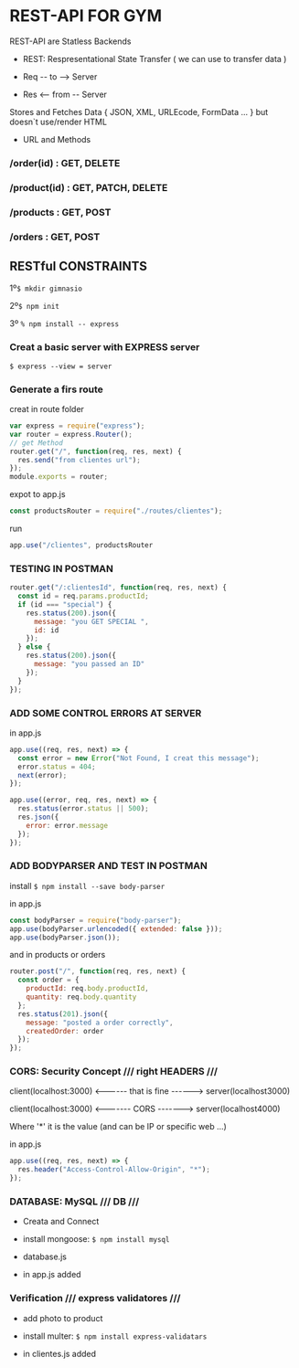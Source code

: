 # REST-API FOR GYM

REST-API are Statless Backends

- REST: Respresentational State Transfer ( we can use to transfer data )

- Req -- to --> Server
- Res <-- from -- Server

Stores and Fetches Data { JSON, XML, URLEcode, FormData ... } but doesn`t use/render HTML

- URL and Methods

### /order(id) : GET, DELETE

### /product(id) : GET, PATCH, DELETE

### /products : GET, POST

### /orders : GET, POST

## RESTful CONSTRAINTS

1º`$ mkdir gimnasio`

2º`$ npm init`

3º `% npm install -- express`

### Creat a basic server with EXPRESS server

`$ express --view = server`

### Generate a firs route

creat in route folder

```javascript
var express = require("express");
var router = express.Router();
// get Method
router.get("/", function(req, res, next) {
  res.send("from clientes url");
});
module.exports = router;
```

expot to app.js

```javascript
const productsRouter = require("./routes/clientes");
```

run

```javascript
app.use("/clientes", productsRouter
```

### TESTING IN POSTMAN

```javascript
router.get("/:clientesId", function(req, res, next) {
  const id = req.params.productId;
  if (id === "special") {
    res.status(200).json({
      message: "you GET SPECIAL ",
      id: id
    });
  } else {
    res.status(200).json({
      message: "you passed an ID"
    });
  }
});
```

### ADD SOME CONTROL ERRORS AT SERVER

in app.js

```javascript
app.use((req, res, next) => {
  const error = new Error("Not Found, I creat this message");
  error.status = 404;
  next(error);
});

app.use((error, req, res, next) => {
  res.status(error.status || 500);
  res.json({
    error: error.message
  });
});
```

### ADD BODYPARSER AND TEST IN POSTMAN

install
`$ npm install --save body-parser`

in app.js

```javascript
const bodyParser = require("body-parser");
app.use(bodyParser.urlencoded({ extended: false }));
app.use(bodyParser.json());
```

and in products or orders

```javascript
router.post("/", function(req, res, next) {
  const order = {
    productId: req.body.productId,
    quantity: req.body.quantity
  };
  res.status(201).json({
    message: "posted a order correctly",
    createdOrder: order
  });
});
```

### CORS: Security Concept /// right HEADERS ///

client(localhost:3000) <------ that is fine ------> server(localhost3000)

client(localhost:3000) <------- CORS -------> server(localhost4000)

Where '\*' it is the value (and can be IP or specific web ...)

in app.js

```javascript
app.use((req, res, next) => {
  res.header("Access-Control-Allow-Origin", "*");
});
```

### DATABASE: MySQL /// DB ///

- Creata and Connect

- install mongoose: `$ npm install mysql`
- database.js
- in app.js added

### Verification /// express validatores ///

- add photo to product

- install multer: `$ npm install express-validatars`
- in clientes.js added
